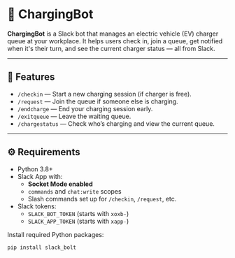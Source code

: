 # 🔌 ChargingBot

**ChargingBot** is a Slack bot that manages an electric vehicle (EV) charger queue at your workplace. It helps users check in, join a queue, get notified when it's their turn, and see the current charger status — all from Slack.

---

## 🚀 Features

- `/checkin` — Start a new charging session (if charger is free).
- `/request` — Join the queue if someone else is charging.
- `/endcharge` — End your charging session early.
- `/exitqueue` — Leave the waiting queue.
- `/chargestatus` — Check who’s charging and view the current queue.

---

## ⚙️ Requirements

- Python 3.8+
- Slack App with:
  - **Socket Mode enabled**
  - `commands` and `chat:write` scopes
  - Slash commands set up for `/checkin`, `/request`, etc.
- Slack tokens:
  - `SLACK_BOT_TOKEN` (starts with `xoxb-`)
  - `SLACK_APP_TOKEN` (starts with `xapp-`)

Install required Python packages:

```bash
pip install slack_bolt
